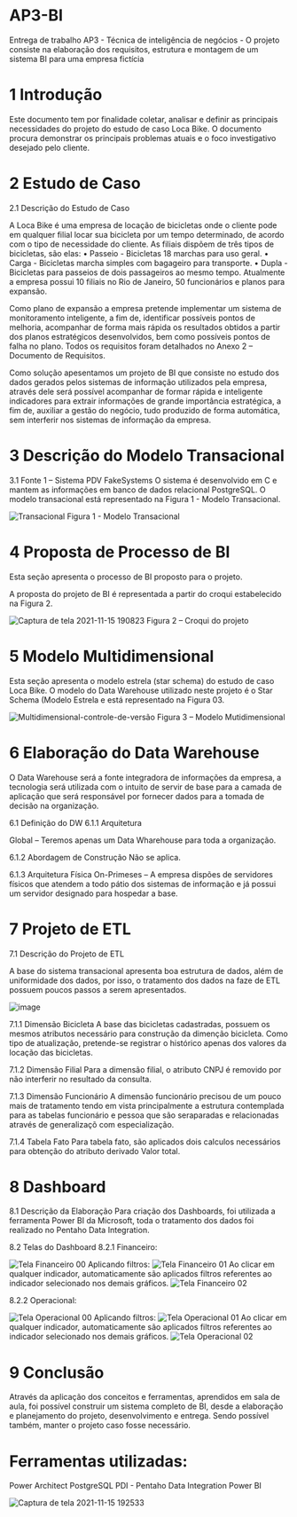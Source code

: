 # AP3-BI
Entrega de trabalho AP3 - Técnica de inteligência de negócios - O projeto consiste na elaboração dos requisitos, estrutura e montagem de um sistema BI para uma empresa fictícia

# 1	Introdução
Este documento tem por finalidade coletar, analisar e definir as principais necessidades do projeto do estudo de caso Loca Bike. O documento procura demonstrar os principais problemas atuais e o foco investigativo desejado pelo cliente.
 
# 2	Estudo de Caso

2.1	Descrição do Estudo de Caso

A Loca Bike é uma empresa de locação de bicicletas onde o cliente pode em qualquer filial locar sua bicicleta por um tempo determinado, de acordo com o tipo de necessidade do cliente. As filiais dispõem de três tipos de bicicletas, são elas:
•	Passeio - Bicicletas 18 marchas para uso geral.
•	Carga - Bicicletas marcha simples com bagageiro para transporte.
•	Dupla - Bicicletas para passeios de dois passageiros ao mesmo tempo.
Atualmente a empresa possui 10 filiais no Rio de Janeiro, 50 funcionários e planos para expansão. 

Como plano de expansão a empresa pretende implementar um sistema de monitoramento inteligente, a fim de, identificar possíveis pontos de melhoria, acompanhar de forma mais rápida os resultados obtidos a partir dos planos estratégicos desenvolvidos, bem como possíveis pontos de falha no plano. Todos os requisitos foram detalhados no Anexo 2 – Documento de Requisitos.

Como solução apesentamos um projeto de BI que consiste no estudo dos dados gerados pelos sistemas de informação utilizados pela empresa, através dele será possível acompanhar de formar rápida e inteligente indicadores para extrair informações de grande importância estratégica, a fim de, auxiliar a gestão do negócio, tudo produzido de forma automática, sem interferir nos sistemas de informação da empresa. 

# 3	Descrição do Modelo Transacional
3.1	Fonte 1 – Sistema PDV FakeSystems
O sistema é desenvolvido em C e mantem as informações em banco de dados relacional PostgreSQL. O modelo transacional está representado na Figura 1 - Modelo Transacional.

![Transacional](https://user-images.githubusercontent.com/55721262/141860666-7080c79a-b063-4a42-9691-580e270a9b61.png)
Figura 1 - Modelo Transacional
 
# 4	Proposta de Processo de BI  
Esta seção apresenta o processo de BI proposto para o projeto.

A proposta do projeto de BI é representada a partir do croqui estabelecido na Figura 2.

![Captura de tela 2021-11-15 190823](https://user-images.githubusercontent.com/55721262/141860796-1298ca1c-e35c-48f5-ae72-de803f9af322.png)
Figura 2 – Croqui do projeto
 
# 5	Modelo Multidimensional
Esta seção apresenta o modelo estrela (star schema) do estudo de caso Loca Bike.
O modelo do Data Warehouse utilizado neste projeto é o Star Schema (Modelo Estrela e está representado na Figura 03.

![Multidimensional-controle-de-versão](https://user-images.githubusercontent.com/55721262/141860816-9b51e27c-ae76-4348-b4c2-72e268016cb8.png)
Figura 3 – Modelo Mutidimensional
 
# 6	Elaboração do Data Warehouse
O Data Warehouse será a fonte integradora de informações da empresa, a tecnologia será utilizada com o intuito de servir de base para a camada de aplicação que será responsável por fornecer dados para a tomada de decisão na organização.

6.1	Definição do DW
6.1.1	Arquitetura

Global – Teremos apenas um Data Wharehouse para toda a organização.

6.1.2	Abordagem de Construção
Não se aplica.

6.1.3	Arquitetura Física
On-Primeses – A empresa dispões de servidores físicos que atendem a todo pátio dos sistemas de informação e já possui um servidor designado para hospedar a base.
 
# 7	Projeto de ETL
7.1	Descrição do Projeto de ETL

A base do sistema transacional apresenta boa estrutura de dados, além de uniformidade dos dados, por isso, o tratamento dos dados na faze de ETL possuem poucos passos a serem apresentados.

![image](https://user-images.githubusercontent.com/55721262/141861367-c8c5aecc-ffb8-45fd-81d3-a02704263ac9.png)

7.1.1	Dimensão Bicicleta
A base das bicicletas cadastradas, possuem os mesmos atributos necessário para construção da dimenção bicicleta.
Como tipo de atualização, pretende-se registrar o histórico apenas dos valores da locação das bicicletas.
 
7.1.2	Dimensão Filial
Para a dimensão filial, o atributo CNPJ é removido por não interferir no resultado da consulta.

7.1.3	Dimensão Funcionário
A dimensão funcionário precisou de um pouco mais de tratamento tendo em vista principalmente a estrutura contemplada para as tabelas funcionário e pessoa que são seraparadas e relacionadas através de generalizaçõ com especialização.

7.1.4	Tabela Fato
Para tabela fato, são aplicados dois calculos necessários para obtenção do atributo derivado Valor total.


# 8	Dashboard

8.1	Descrição da Elaboração
Para criação dos Dashboards, foi utilizada a ferramenta Power BI da Microsoft, toda o tratamento dos dados foi realizado no Pentaho Data Integration.

8.2	Telas do Dashboard
8.2.1	Financeiro:

![Tela Financeiro 00](https://user-images.githubusercontent.com/55721262/141860957-79048853-279e-4699-a9a5-02161fbd2cad.png)
Aplicando filtros:
![Tela Financeiro 01](https://user-images.githubusercontent.com/55721262/141860978-f070fe25-4053-4e09-b2ef-f62cae4d7b0e.png)
Ao clicar em qualquer indicador, automaticamente são aplicados filtros referentes ao indicador selecionado nos demais gráficos.
![Tela Financeiro 02](https://user-images.githubusercontent.com/55721262/141861002-c7c2a068-0317-4338-abfa-18e9ddf42b3e.png)

8.2.2	Operacional:

![Tela Operacional 00](https://user-images.githubusercontent.com/55721262/141861018-39426b4f-2ec5-4d76-855f-73f3d336e7a7.png)
Aplicando filtros:
![Tela Operacional 01](https://user-images.githubusercontent.com/55721262/141861058-22fb2e27-8ed0-47fd-a61b-dba0833a84ea.png)
Ao clicar em qualquer indicador, automaticamente são aplicados filtros referentes ao indicador selecionado nos demais gráficos.
![Tela Operacional 02](https://user-images.githubusercontent.com/55721262/141861069-7b4dd8d8-4ce2-4146-b55d-ccea231a07c5.png)
 
# 9	Conclusão

Através da aplicação dos conceitos e ferramentas, aprendidos em sala de aula, foi possível construir um sistema completo de BI, desde a elaboração e planejamento do projeto, desenvolvimento e entrega. Sendo possível também, manter o projeto caso fosse necessário.

# Ferramentas utilizadas:
   Power Architect
   PostgreSQL
   PDI - Pentaho Data Integration
   Power BI
   
   ![Captura de tela 2021-11-15 192533](https://user-images.githubusercontent.com/55721262/141862737-b1aa0033-9f27-4137-82b3-4db5b9f6d80f.png)

